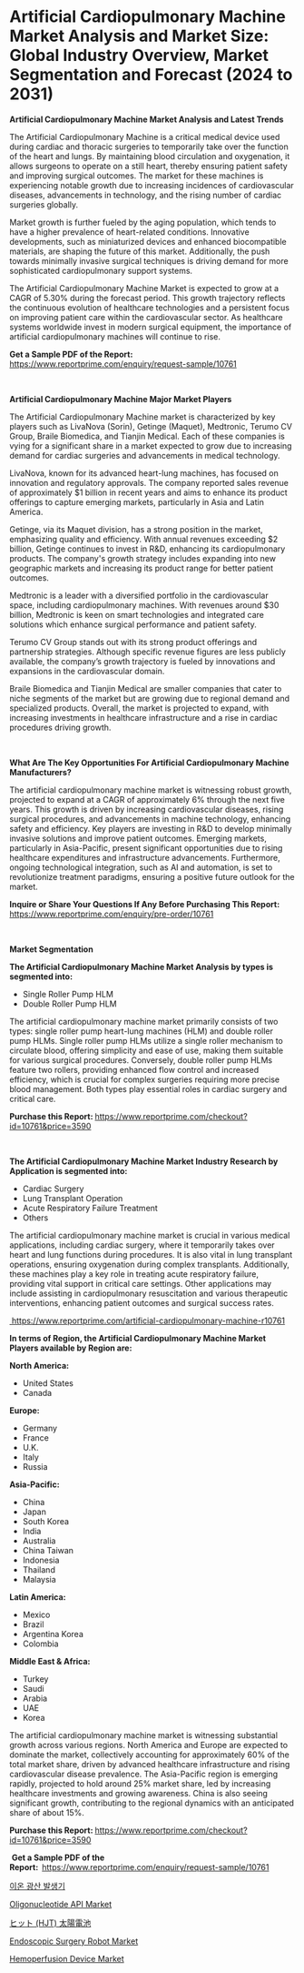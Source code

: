 <p><h1>Artificial Cardiopulmonary Machine Market Analysis and Market Size: Global Industry Overview, Market Segmentation and Forecast (2024 to 2031)</h1></p><p><strong>Artificial Cardiopulmonary Machine Market Analysis and Latest Trends</strong></p>
<p><p>The Artificial Cardiopulmonary Machine is a critical medical device used during cardiac and thoracic surgeries to temporarily take over the function of the heart and lungs. By maintaining blood circulation and oxygenation, it allows surgeons to operate on a still heart, thereby ensuring patient safety and improving surgical outcomes. The market for these machines is experiencing notable growth due to increasing incidences of cardiovascular diseases, advancements in technology, and the rising number of cardiac surgeries globally.</p><p>Market growth is further fueled by the aging population, which tends to have a higher prevalence of heart-related conditions. Innovative developments, such as miniaturized devices and enhanced biocompatible materials, are shaping the future of this market. Additionally, the push towards minimally invasive surgical techniques is driving demand for more sophisticated cardiopulmonary support systems.</p><p>The Artificial Cardiopulmonary Machine Market is expected to grow at a CAGR of 5.30% during the forecast period. This growth trajectory reflects the continuous evolution of healthcare technologies and a persistent focus on improving patient care within the cardiovascular sector. As healthcare systems worldwide invest in modern surgical equipment, the importance of artificial cardiopulmonary machines will continue to rise.</p></p>
<p><strong>Get a Sample PDF of the Report:&nbsp;</strong> <a href="https://www.reportprime.com/enquiry/request-sample/10761">https://www.reportprime.com/enquiry/request-sample/10761</a></p>
<p>&nbsp;</p>
<p><strong>Artificial Cardiopulmonary Machine Major Market Players</strong></p>
<p><p>The Artificial Cardiopulmonary Machine market is characterized by key players such as LivaNova (Sorin), Getinge (Maquet), Medtronic, Terumo CV Group, Braile Biomedica, and Tianjin Medical. Each of these companies is vying for a significant share in a market expected to grow due to increasing demand for cardiac surgeries and advancements in medical technology.</p><p>LivaNova, known for its advanced heart-lung machines, has focused on innovation and regulatory approvals. The company reported sales revenue of approximately $1 billion in recent years and aims to enhance its product offerings to capture emerging markets, particularly in Asia and Latin America.</p><p>Getinge, via its Maquet division, has a strong position in the market, emphasizing quality and efficiency. With annual revenues exceeding $2 billion, Getinge continues to invest in R&D, enhancing its cardiopulmonary products. The company's growth strategy includes expanding into new geographic markets and increasing its product range for better patient outcomes.</p><p>Medtronic is a leader with a diversified portfolio in the cardiovascular space, including cardiopulmonary machines. With revenues around $30 billion, Medtronic is keen on smart technologies and integrated care solutions which enhance surgical performance and patient safety.</p><p>Terumo CV Group stands out with its strong product offerings and partnership strategies. Although specific revenue figures are less publicly available, the company’s growth trajectory is fueled by innovations and expansions in the cardiovascular domain.</p><p>Braile Biomedica and Tianjin Medical are smaller companies that cater to niche segments of the market but are growing due to regional demand and specialized products. Overall, the market is projected to expand, with increasing investments in healthcare infrastructure and a rise in cardiac procedures driving growth.</p></p>
<p>&nbsp;</p>
<p><strong>What Are The Key Opportunities For Artificial Cardiopulmonary Machine Manufacturers?</strong></p>
<p><p>The artificial cardiopulmonary machine market is witnessing robust growth, projected to expand at a CAGR of approximately 6% through the next five years. This growth is driven by increasing cardiovascular diseases, rising surgical procedures, and advancements in machine technology, enhancing safety and efficiency. Key players are investing in R&D to develop minimally invasive solutions and improve patient outcomes. Emerging markets, particularly in Asia-Pacific, present significant opportunities due to rising healthcare expenditures and infrastructure advancements. Furthermore, ongoing technological integration, such as AI and automation, is set to revolutionize treatment paradigms, ensuring a positive future outlook for the market.</p></p>
<p><strong>Inquire or Share Your Questions If Any Before Purchasing This Report:</strong> <a href="https://www.reportprime.com/enquiry/pre-order/10761">https://www.reportprime.com/enquiry/pre-order/10761</a></p>
<p>&nbsp;</p>
<p><strong>Market Segmentation</strong></p>
<p><strong>The Artificial Cardiopulmonary Machine Market Analysis by types is segmented into:</strong></p>
<p><ul><li>Single Roller Pump HLM</li><li>Double Roller Pump HLM</li></ul></p>
<p><p>The artificial cardiopulmonary machine market primarily consists of two types: single roller pump heart-lung machines (HLM) and double roller pump HLMs. Single roller pump HLMs utilize a single roller mechanism to circulate blood, offering simplicity and ease of use, making them suitable for various surgical procedures. Conversely, double roller pump HLMs feature two rollers, providing enhanced flow control and increased efficiency, which is crucial for complex surgeries requiring more precise blood management. Both types play essential roles in cardiac surgery and critical care.</p></p>
<p><strong>Purchase this Report:&nbsp;</strong><a href="https://www.reportprime.com/checkout?id=10761&price=3590">https://www.reportprime.com/checkout?id=10761&price=3590</a></p>
<p>&nbsp;</p>
<p><strong>The Artificial Cardiopulmonary Machine Market Industry Research by Application is segmented into:</strong></p>
<p><ul><li>Cardiac Surgery</li><li>Lung Transplant Operation</li><li>Acute Respiratory Failure Treatment</li><li>Others</li></ul></p>
<p><p>The artificial cardiopulmonary machine market is crucial in various medical applications, including cardiac surgery, where it temporarily takes over heart and lung functions during procedures. It is also vital in lung transplant operations, ensuring oxygenation during complex transplants. Additionally, these machines play a key role in treating acute respiratory failure, providing vital support in critical care settings. Other applications may include assisting in cardiopulmonary resuscitation and various therapeutic interventions, enhancing patient outcomes and surgical success rates.</p></p>
<p><a href="https://www.reportprime.com/artificial-cardiopulmonary-machine-r10761">&nbsp;https://www.reportprime.com/artificial-cardiopulmonary-machine-r10761</a></p>
<p><strong>In terms of Region, the Artificial Cardiopulmonary Machine Market Players available by Region are:</strong></p>
<p>
    <p> <strong> North America: </strong>
        <ul>
            <li>United States</li>
            <li>Canada</li>
        </ul>
        </p> 
    <p> <strong> Europe: </strong>
        <ul>
            <li>Germany</li>
            <li>France</li>
            <li>U.K.</li>
            <li>Italy</li>
            <li>Russia</li>
        </ul>
        </p> 
    <p> <strong> Asia-Pacific: </strong>
        <ul>
            <li>China</li>
            <li>Japan</li>
            <li>South Korea</li>
            <li>India</li>
            <li>Australia</li>
            <li>China Taiwan</li>
            <li>Indonesia</li>
            <li>Thailand</li>
            <li>Malaysia</li>
        </ul>
        </p> 
    <p> <strong> Latin America: </strong>
        <ul>
            <li>Mexico</li>
            <li>Brazil</li>
            <li>Argentina Korea</li>
            <li>Colombia</li>
        </ul>
        </p> 
    <p> <strong> Middle East & Africa: </strong>
        <ul>
            <li>Turkey</li>
            <li>Saudi</li>
            <li>Arabia</li>
            <li>UAE</li>
            <li>Korea</li>
        </ul>
    </p>
    </p>
<p><p>The artificial cardiopulmonary machine market is witnessing substantial growth across various regions. North America and Europe are expected to dominate the market, collectively accounting for approximately 60% of the total market share, driven by advanced healthcare infrastructure and rising cardiovascular disease prevalence. The Asia-Pacific region is emerging rapidly, projected to hold around 25% market share, led by increasing healthcare investments and growing awareness. China is also seeing significant growth, contributing to the regional dynamics with an anticipated share of about 15%.</p></p>
<p><strong>Purchase this Report: </strong><a href="https://www.reportprime.com/checkout?id=10761&price=3590">https://www.reportprime.com/checkout?id=10761&price=3590</a></p>
<p>&nbsp;<strong>Get a Sample PDF of the Report:&nbsp;&nbsp;</strong><a href="https://www.reportprime.com/enquiry/request-sample/10761">https://www.reportprime.com/enquiry/request-sample/10761</a></p>
<p><strong></strong></p>
<p><p><a href="https://medium.com/@avaoneill70/%EC%84%B8%EA%B3%84-ionic-photoacid-generators-market-%EC%9D%80-2024%EC%97%90%EC%84%9C-2031%EB%A1%9C-%EC%97%B0%ED%8F%89%EA%B7%A0-%EC%A6%9D%EA%B0%80%EC%9C%A8%EC%9D%84-%EB%B3%B4%EC%9D%BC-%EA%B2%83%EC%9C%BC%EB%A1%9C-%EC%98%88%EC%83%81%EB%90%A9%EB%8B%88%EB%8B%A4-f69d23398aa5">이온 광산 발생기</a></p><p><a href="https://www.linkedin.com/pulse/oligonucleotide-api-market-investigation-industry-evolution-tpile?trackingId=5L%2F8FI5KTUy4PVLqwjR6ew%3D%3D">Oligonucleotide API Market</a></p><p><a href="https://medium.com/@evekerluke2023/hit-hjt-solar-cell-market-%E3%81%AE%E3%82%B0%E3%83%AD%E3%83%BC%E3%83%90%E3%83%AB%E5%B8%82%E5%A0%B4%E6%A6%82%E8%A6%81%E3%81%AF-%E4%B8%96%E7%95%8C%E3%81%8A%E3%82%88%E3%81%B3%E4%B8%BB%E8%A6%81%E5%B8%82%E5%A0%B4%E3%81%AB%E3%81%8A%E3%81%91%E3%82%8B%E6%A5%AD%E7%95%8C%E3%81%AB%E5%BD%B1%E9%9F%BF%E3%82%92%E4%B8%8E%E3%81%88%E3%82%8B%E4%B8%BB%E8%A6%81%E3%81%AA%E3%83%88%E3%83%AC%E3%83%B3%E3%83%89%E3%81%AB%E3%81%A4%E3%81%84%E3%81%A6-%E7%8B%AC%E8%87%AA%E3%81%AE%E8%A6%96%E7%82%B9%E3%82%92%E6%8F%90%E4%BE%9B%E3%81%97%E3%81%BE%E3%81%99-b00bd4592f37">ヒット (HJT) 太陽電池</a></p><p><a href="https://github.com/ashepherd82/Market-Research-Report-List-6/blob/main/endoscopic-surgery-robot-market.md">Endoscopic Surgery Robot Market</a></p><p><a href="https://issuu.com/reportprime-2/docs/hemoperfusion-device-market-size-20_c86e474e77c3d4">Hemoperfusion Device Market</a></p></p>